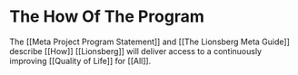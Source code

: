 # The How Of The Program

The [[Meta Project Program Statement]] and [[The Lionsberg Meta Guide]] describe [[How]] [[Lionsberg]] will deliver access to a continuously improving [[Quality of Life]] for [[All]]. 